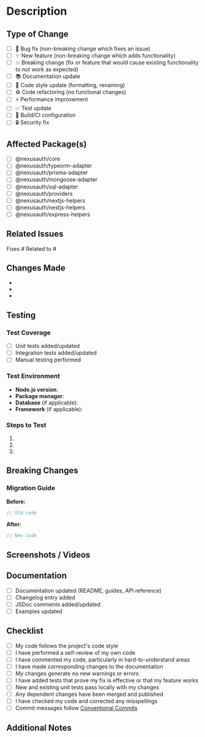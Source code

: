 # Description

<!-- Provide a brief description of the changes in this PR -->

## Type of Change

<!-- Mark the appropriate option with an "x" -->

- [ ] 🐛 Bug fix (non-breaking change which fixes an issue)
- [ ] ✨ New feature (non-breaking change which adds functionality)
- [ ] 💥 Breaking change (fix or feature that would cause existing functionality to not work as expected)
- [ ] 📚 Documentation update
- [ ] 🎨 Code style update (formatting, renaming)
- [ ] ♻️ Code refactoring (no functional changes)
- [ ] ⚡ Performance improvement
- [ ] ✅ Test update
- [ ] 🔧 Build/CI configuration
- [ ] 🔒 Security fix

## Affected Package(s)

<!-- Mark all that apply -->

- [ ] @nexusauth/core
- [ ] @nexusauth/typeorm-adapter
- [ ] @nexusauth/prisma-adapter
- [ ] @nexusauth/mongoose-adapter
- [ ] @nexusauth/sql-adapter
- [ ] @nexusauth/providers
- [ ] @nexusauth/nextjs-helpers
- [ ] @nexusauth/nestjs-helpers
- [ ] @nexusauth/express-helpers

## Related Issues

<!-- Link related issues here. Use "Fixes #123" to auto-close issues -->

Fixes #
Related to #

## Changes Made

<!-- Describe the changes in detail -->

-
-
-

## Testing

<!-- Describe how you tested these changes -->

### Test Coverage

- [ ] Unit tests added/updated
- [ ] Integration tests added/updated
- [ ] Manual testing performed

### Test Environment

- **Node.js version**:
- **Package manager**:
- **Database** (if applicable):
- **Framework** (if applicable):

### Steps to Test

1.
2.
3.

## Breaking Changes

<!-- If this is a breaking change, describe the impact and migration path -->

### Migration Guide

<!-- How should users migrate their code? -->

**Before:**
```typescript
// Old code
```

**After:**
```typescript
// New code
```

## Screenshots / Videos

<!-- If applicable, add screenshots or videos to demonstrate the changes -->

## Documentation

- [ ] Documentation updated (README, guides, API reference)
- [ ] Changelog entry added
- [ ] JSDoc comments added/updated
- [ ] Examples updated

## Checklist

<!-- Ensure all items are checked before submitting -->

- [ ] My code follows the project's code style
- [ ] I have performed a self-review of my own code
- [ ] I have commented my code, particularly in hard-to-understand areas
- [ ] I have made corresponding changes to the documentation
- [ ] My changes generate no new warnings or errors
- [ ] I have added tests that prove my fix is effective or that my feature works
- [ ] New and existing unit tests pass locally with my changes
- [ ] Any dependent changes have been merged and published
- [ ] I have checked my code and corrected any misspellings
- [ ] Commit messages follow [Conventional Commits](https://www.conventionalcommits.org/)

## Additional Notes

<!-- Add any additional notes or context here -->
